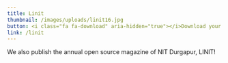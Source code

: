 ```yaml
---
title: Linit
thumbnail: /images/uploads/linit16.jpg
button: <i class="fa fa-download" aria-hidden="true"></i>Download your copies now
link: /linit
---
```


We also publish the annual open source magazine of NIT Durgapur, LINIT!
